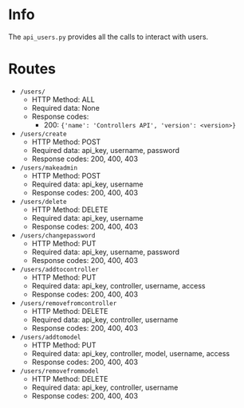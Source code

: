 # Info
The `api_users.py` provides all the calls to interact with users.

# Routes
* `/users/`
  * HTTP Method: ALL
  * Required data: None
  * Response codes:
    * 200: `{'name': 'Controllers API', 'version': <version>}`
* `/users/create`
  * HTTP Method: POST
  * Required data: api_key, username, password
  * Response codes: 200, 400, 403
* `/users/makeadmin`
  * HTTP Method: POST
  * Required data: api_key, username
  * Response codes: 200, 400, 403
* `/users/delete`
  * HTTP Method: DELETE
  * Required data: api_key, username
  * Response codes: 200, 400, 403
* `/users/changepassword`
  * HTTP Method: PUT
  * Required data: api_key, username, password
  * Response codes: 200, 400, 403
* `/users/addtocontroller`
  * HTTP Method: PUT
  * Required data: api_key, controller, username, access
  * Response codes: 200, 400, 403
* `/users/removefromcontroller`
  * HTTP Method: DELETE
  * Required data: api_key, controller, username
  * Response codes: 200, 400, 403
* `/users/addtomodel`
  * HTTP Method: PUT
  * Required data: api_key, controller, model, username, access
  * Response codes: 200, 400, 403
* `/users/removefrommodel`
  * HTTP Method: DELETE
  * Required data: api_key, controller, username
  * Response codes: 200, 400, 403
